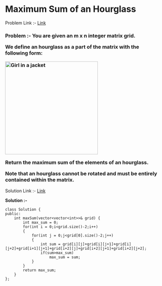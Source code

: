 # Maximum Sum of an Hourglass

Problem Link :- [Link](https://leetcode.com/problems/maximum-sum-of-an-hourglass/)

<h3>
Problem :- You are given an m x n integer matrix grid.

We define an hourglass as a part of the matrix with the following form:
  
<img src="https://assets.leetcode.com/uploads/2022/08/21/img.jpg" alt="Girl in a jacket" width="300" height="300">
  
Return the maximum sum of the elements of an hourglass.

Note that an hourglass cannot be rotated and must be entirely contained within the matrix.
</h3>

Solution Link :- [Link](https://leetcode.com/problems/maximum-sum-of-an-hourglass/submissions/886370885/)

**Solution :-**
```
class Solution {
public:
    int maxSum(vector<vector<int>>& grid) {
        int max_sum = 0;
        for(int i = 0;i<grid.size()-2;i++)
        {
            for(int j = 0;j<grid[0].size()-2;j++)
            {
                int sum = grid[i][j]+grid[i][j+1]+grid[i][j+2]+grid[i+1][j+1]+grid[i+2][j]+grid[i+2][j+1]+grid[i+2][j+2];
                if(sum>max_sum)
                    max_sum = sum;
            }
        }
        return max_sum;
    }
};
```

